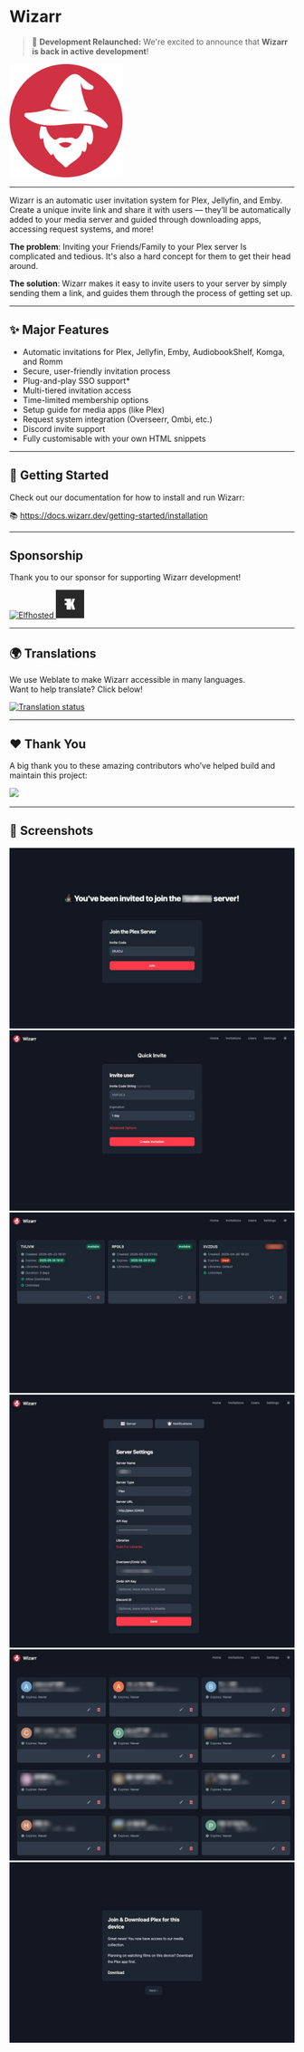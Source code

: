 # Wizarr

> 🚀 **Development Relaunched:** We're excited to announce that **Wizarr is back in active development**!


<img src="./app/static/wizarr-logo.png" height="200">


---

Wizarr is an automatic user invitation system for Plex, Jellyfin, and Emby.  
Create a unique invite link and share it with users — they’ll be automatically added to your media server and guided through downloading apps, accessing request systems, and more!

**The problem**: Inviting your Friends/Family to your Plex server Is complicated and tedious. It's also a hard concept for them to get their head around.

**The solution**: Wizarr makes it easy to invite users to your server by simply sending them a link, and guides them through the process of getting set up.

---

## ✨ Major Features

- Automatic invitations for Plex, Jellyfin, Emby, AudiobookShelf, Komga, and Romm
- Secure, user-friendly invitation process
- Plug-and-play SSO support*
- Multi-tiered invitation access
- Time-limited membership options
- Setup guide for media apps (like Plex)
- Request system integration (Overseerr, Ombi, etc.)
- Discord invite support
- Fully customisable with your own HTML snippets

---

## 🚀 Getting Started

Check out our documentation for how to install and run Wizarr:

📚 https://docs.wizarr.dev/getting-started/installation

---

## Sponsorship
Thank you to our sponsor for supporting Wizarr development!

<a href="https://elfhosted.com">
  <img src="https://store.elfhosted.com/wp-content/uploads/2024/11/logo.svg" height="50" alt="Elfhosted" />
  <img src=".github/sponsors/kwickflix.tv.png" height="50" alt="kwickflix.tv" />

</a>

---

## 🌍 Translations

We use Weblate to make Wizarr accessible in many languages.  
Want to help translate? Click below!

<a href="https://hosted.weblate.org/engage/wizarr/">
<img src="https://hosted.weblate.org/widget/wizarr/wizarr-universal/287x66-grey.png" alt="Translation status" />
</a>

---

## ❤️ Thank You

A big thank you to these amazing contributors who’ve helped build and maintain this project:

<a href="https://github.com/wizarrrr/wizarr/graphs/contributors">
  <img src="https://contrib.rocks/image?repo=wizarrrr/wizarr" />
</a>

---

## 📸 Screenshots

![Accept Invite](./screenshots/accept_invite.jpeg)
![Home](./screenshots/home.jpeg)
![Invitations](./screenshots/invitations.jpeg)
![Settings](./screenshots/settings.jpeg)
![Users](./screenshots/users.jpeg)
![Wizarr](./screenshots/wizard.jpeg)

